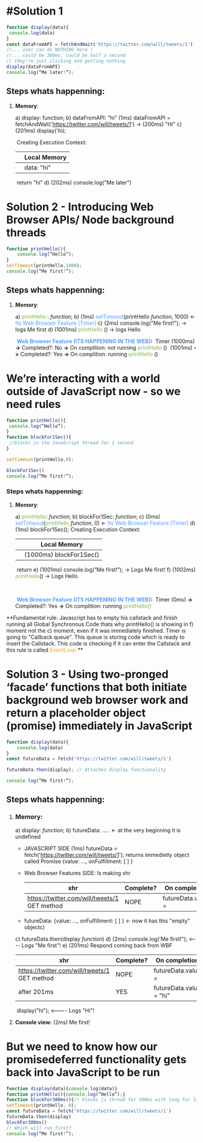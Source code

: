 # #Solution 1

```javascript
function display(data){
 console.log(data)
}
const dataFromAPI = fetchAndWait('https://twitter.com/will/tweets/1')
//... user can do NOTHING here !
//... could be 300ms, could be half a second
// they're just clicking and getting nothing
display(dataFromAPI)
console.log(“Me later!”);
```

## Steps whats happenning:

1. **Memory**:

   a) display: function;
   b) dataFromAPI: "hi"
   	(1ms) dataFromAPI = fetchAndWait('https://twitter.com/will/tweets/1')	->  (200ms) "Hi"
   c) (201ms) display('hi);
   
   ​	Creating Execution Context:
   
   |      | Local Memory |
   | ---- | ------------ |
   |      | data: "hi"   |
   
   ​											return "hi"
   d) (202ms) console.log("Me later")

# Solution  2 - Introducing Web Browser APIs/ Node background threads

```javascript
function printHello(){
 	console.log(“Hello”);
}
setTimeout(printHello,1000);
console.log(“Me first!”);
```

## Steps whats happenning:

1. **Memory**:

   a) <span style="color: #82b74b">printHello</span> : *function*;
   b) (1ms) <span style="color: #54a0ff">setTimeout</span>(printHello *function*, 1000)		<-  <span style="color: #54a0ff">Its Web Browser Feature [Timer]</span>
   c) (2ms) console.log("Me first!");	-> 	logs Me first
   d) (1001ms) <span style="color: #82b74b">printHello</span> ()				-> 	logs Hello

   

   ​		**<span style="color: #54a0ff">Web Browser Feature (ITS HAPPENING IN THE WEB)</span>:**
   ​		Timer (1000ms) **->** Completed?: No **->** On complition: not running <span style="color: #82b74b">printHello</span> ()
   ​				  (1001ms) **->** Completed?: Yes **->** On complition: running <span style="color: #82b74b">printHello</span> ()

# We’re interacting with a world outside of JavaScript now - so we need rules

```javascript
function printHello(){
 console.log(“Hello”);
}
function blockFor1Sec(){
 //blocks in the JavaScript thread for 1 second
}

setTimeout(printHello,0);

blockFor1Sec()
console.log(“Me first!”);
```

### Steps whats happenning:

1. **Memory**:

   a) <span style="color: #82b74b">printHello</span>: *function*;
   b) blockFor1Sec: *function*;
   c) (0ms) <span style="color: #54a0ff">setTimeout</span>(<span style="color: #82b74b">printHello</span> *function*, 0)		<-  <span style="color: #54a0ff">Its Web Browser Feature [Timer]</span>
   d) (1ms) blockFor1Sec();
   	Creating Execution Context:

   |      | Local Memory            |
   | ---- | ----------------------- |
   |      | (1000ms) blockFor1Sec() |

   ​						return
   e) (1001ms) console.log(“Me first!”);		-> Logs Me first!
   f) (1002ms) <span style="color: #82b74b">printHello</span>()							-> Logs Hello

   ​	

   ​				**<span style="color: #54a0ff">Web Browser Feature (ITS HAPPENING IN THE WEB)</span>:**
   ​		Timer (0ms) **->** Completed?: Yes **->** On complition: running <span style="color: #82b74b">printHello()</span>				  

**Fundamental rule:
Javascript has to empty his callstack and finish running all Global Synchronous Code thats why printHello() is showing in f) moment not the c) moment, even if it was immediately finished. Timer is going to "Callback queue". This queue is storing code which is ready to insert the Callstack. This code is checking if it can enter the Callstack and this rule is called <span style="color: orange">*EventLoop*</span> ** 

# Solution 3 - Using two-pronged ‘facade’ functions that both initiate background web browser work and return a placeholder object (promise) immediately in JavaScript

```javascript
function display(data){
 	console.log(data)
}
const futureData = fetch('https://twitter.com/will/tweets/1')

futureData.then(display); // Attaches display functionality

console.log(“Me first!”);
```

## Steps whats happenning:

1. ### **Memory**:

   a) display: *function*;
   b)  futureData: .....	<-  at the very beginning it is undefined

   - JAVASCRIPT SIDE
     (1ms) futureData = fetch('https://twitter.com/will/tweets/1');
     returns immedietly object called Promise {value: ..., onFulfillment: [ ] } 

   - Web Browser Features SIDE:
     Is making xhr 

     | xhr                                               | Complete? | On completion      |
     | ------------------------------------------------- | --------- | ------------------ |
     | https://twitter.com/will/tweets/1<br />GET method | NOPE      | futureData.value = |

   - futureData: {value: ..., onFulfillment: [ ] }          <- now it has this "empty" objectc) 

   c) futureData.then(display *function*)
   d) (2ms) console.log('Me first!");              <---- Logs "Me first"!
   e) (201ms) Respond coming back from WBF

   | xhr                                               | Complete? | On completion           |
   | ------------------------------------------------- | --------- | ----------------------- |
   | https://twitter.com/will/tweets/1<br />GET method | NOPE      | futureData.value =      |
   | after 201ms                                       | YES       | futureData.value = "hi" |

   ​	display("hi");        <---- Logs "Hi"!

2. **Console view:**
   (2ms) Me first!


# But we need to know how our promisedeferred functionality gets back into JavaScript to be run

```javascript
function display(data){console.log(data)}
function printHello(){console.log(“Hello”);}
function blockFor300ms(){/* blocks js thread for 300ms with long for loop */}
setTimeout(printHello, 0);
const futureData = fetch('https://twitter.com/will/tweets/1')
futureData.then(display)
blockFor300ms()
// Which will run first?
console.log(“Me first!”);
```











































